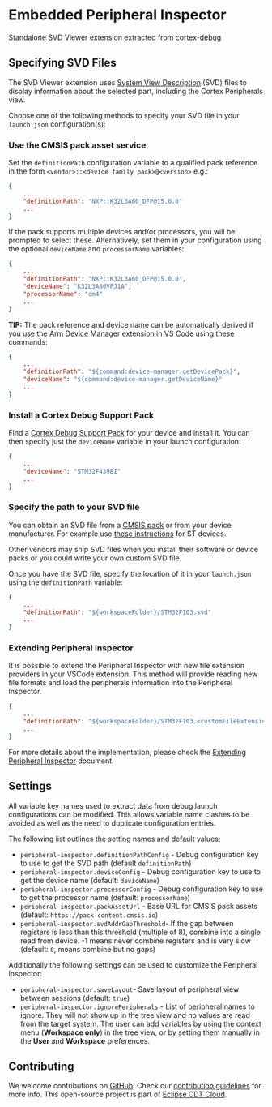 # Embedded Peripheral Inspector

Standalone SVD Viewer extension extracted from [cortex-debug](https://github.com/Marus/cortex-debug)

## Specifying SVD Files

The SVD Viewer extension uses [System View Description](http://www.keil.com/pack/doc/CMSIS/SVD/html/index.html) (SVD) files to display information about the selected part, including the Cortex Peripherals view.

Choose one of the following methods to specify your SVD file in your `launch.json` configuration(s):

### Use the CMSIS pack asset service

Set the `definitionPath` configuration variable to a qualified pack reference in the form `<vendor>::<device family pack>@<version>` e.g.:

```json
{
    ...
    "definitionPath": "NXP::K32L3A60_DFP@15.0.0"
    ...
}
```

If the pack supports multiple devices and/or processors, you will be prompted to select these. Alternatively, set them in your configuration using the optional `deviceName` and `processorName` variables:

```json
{
    ...
    "definitionPath": "NXP::K32L3A60_DFP@15.0.0",
    "deviceName": "K32L3A60VPJ1A",
    "processorName": "cm4"
    ...
}
```

**TIP:** The pack reference and device name can be automatically derived if you use the [Arm Device Manager extension in VS Code](https://marketplace.visualstudio.com/items?itemName=Arm.device-manager) using these commands:

```json
{
    ...
    "definitionPath": "${command:device-manager.getDevicePack}",
    "deviceName": "${command:device-manager.getDeviceName}"
    ...
}
```

### Install a Cortex Debug Support Pack

Find a [Cortex Debug Support Pack](https://marketplace.visualstudio.com/search?term=Cortex-Debug%3A%20Device%20Support%20Pack&target=VSCode&category=All%20categories&sortBy=Relevance) for your device and install it. You can then specify just the `deviceName` variable in your launch configuration:

```json
{
    ...
    "deviceName": "STM32F439BI"
    ...
}
```

### Specify the path to your SVD file

You can obtain an SVD file from a [CMSIS pack](https://developer.arm.com/tools-and-software/embedded/cmsis/cmsis-packs) or from your device manufacturer. For example use [these instructions](https://community.st.com/s/question/0D50X00009XkWDkSAN/how-does-st-manage-svd-files) for ST devices.

Other vendors may ship SVD files when you install their software or device packs or you could write your own custom SVD file.

Once you have the SVD file, specify the location of it in your `launch.json` using the `definitionPath` variable:

```json
{
    ...
    "definitionPath": "${workspaceFolder}/STM32F103.svd"
    ...
}
```

### Extending Peripheral Inspector

It is possible to extend the Peripheral Inspector with new file extension providers in your VSCode extension. This method will provide reading new file formats and load the peripherals information into the Peripheral Inspector.

```json
{
    ...
    "definitionPath": "${workspaceFolder}/STM32F103.<customFileExtension>"
    ...
}
```

For more details about the implementation, please check the [Extending Peripheral Inspector](./docs/extending-peripheral-inspector.md) document.

## Settings

All variable key names used to extract data from debug launch configurations can be modified. This allows variable name clashes to be avoided as well as the need to duplicate configuration entries.

The following list outlines the setting names and default values:

- `peripheral-inspector.definitionPathConfig` - Debug configuration key to use to get the SVD path (default `definitionPath`)
- `peripheral-inspector.deviceConfig` - Debug configuration key to use to get the device name (default: `deviceName`)
- `peripheral-inspector.processorConfig` - Debug configuration key to use to get the processor name (default: `processorName`)
- `peripheral-inspector.packAssetUrl` - Base URL for CMSIS pack assets (default: `https://pack-content.cmsis.io`)
- `peripheral-inspector.svdAddrGapThreshold`- If the gap between registers is less than this threshold (multiple of 8), combine into a single read from device. -1 means never combine registers and is very slow (default: `0`, means combine but no gaps)

Additionally the following settings can be used to customize the Peripheral Inspector:

- `peripheral-inspector.saveLayout`- Save layout of peripheral view between sessions (default: `true`)
- `peripheral-inspector.ignorePeripherals` - List of peripheral names to ignore. They will not show up in the tree view and no values are read from the target system. The user can add variables by using the context menu (**Workspace only**) in the tree view, or by setting them manually in the **User** and **Workspace** preferences.

## Contributing

We welcome contributions on [GitHub](https://github.com/eclipse-cdt-cloud/vscode-peripheral-inspector).
Check our [contribution guidelines](./CONTRIBUTING.md) for more info.
This open-source project is part of [Eclipse CDT Cloud](https://eclipse.dev/cdt-cloud/).
